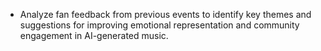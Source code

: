 - Analyze fan feedback from previous events to identify key themes and suggestions for improving emotional representation and community engagement in AI-generated music.